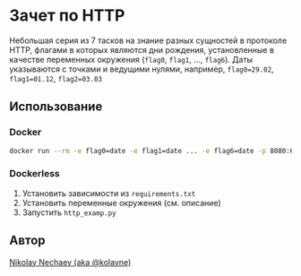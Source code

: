 # Зачет по HTTP
Небольшая серия из 7 тасков на знание разных сущностей в протоколе HTTP, флагами в которых являются дни рождения, установленные в качестве переменных окружения (`flag0`, `flag1`, ..., `flag6`). Даты указываются с точками и ведущими нулями, например, `flag0=29.02`, `flag1=01.12`, `flag2=03.03`

## Использование
### Docker
```bash
docker run --rm -e flag0=date -e flag1=date ... -e flag6=date -p 8080:6202 docker.pkg.github.com/poison-berries/junior-course-tasks/http_exam
```

### Dockerless
1. Установить зависимости из `requirements.txt`
2. Установить переменные окружения (см. описание)
3. Запустить `http_examp.py`

## Автор
[Nikolay Nechaev (aka @kolayne)](https://github.com/kolayne)
